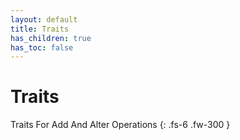 ```yaml
---
layout: default
title: Traits
has_children: true
has_toc: false
---
```


# Traits

Traits For Add And Alter Operations
{: .fs-6 .fw-300 }
